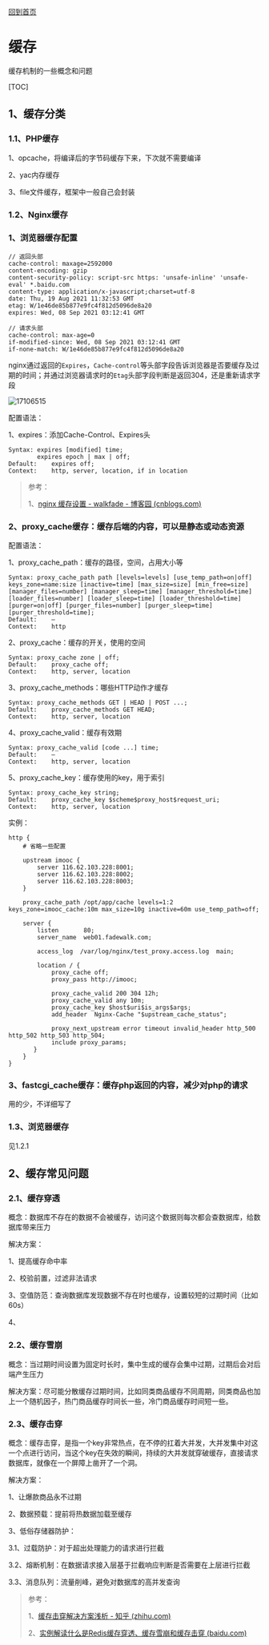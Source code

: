 [回到首页](../README.md)

# 缓存

缓存机制的一些概念和问题

[TOC]

## 1、缓存分类

### 1.1、PHP缓存

1、opcache，将编译后的字节码缓存下来，下次就不需要编译

2、yac内存缓存

3、file文件缓存，框架中一般自己会封装

### 1.2、Nginx缓存

### 1、浏览器缓存配置

```http
// 返回头部
cache-control: maxage=2592000
content-encoding: gzip
content-security-policy: script-src https: 'unsafe-inline' 'unsafe-eval' *.baidu.com
content-type: application/x-javascript;charset=utf-8
date: Thu, 19 Aug 2021 11:32:53 GMT
etag: W/1e46de85b877e9fc4f812d5096de8a20
expires: Wed, 08 Sep 2021 03:12:41 GMT
```

```http
// 请求头部
cache-control: max-age=0
if-modified-since: Wed, 08 Sep 2021 03:12:41 GMT
if-none-match: W/1e46de85b877e9fc4f812d5096de8a20
```

nginx通过返回的`Expires`，`Cache-control`等头部字段告诉浏览器是否要缓存及过期的时间；并通过浏览器请求时的`Etag`头部字段判断是返回304，还是重新请求字段

 ![17106515](../imgs/1165731-20190623163949263-298746206.png)

配置语法：

1、expires：添加Cache-Control、Expires头

```nginx
Syntax:	expires [modified] time;
		expires epoch | max | off;
Default:	expires off;
Context:	http, server, location, if in location
```

> 参考：
>
> 1、[nginx 缓存设置 - walkfade - 博客园 (cnblogs.com)](https://www.cnblogs.com/sreops/p/11073277.html)

### 2、proxy_cache缓存：缓存后端的内容，可以是静态或动态资源

配置语法：

1、proxy_cache_path：缓存的路径，空间，占用大小等

```nginx
Syntax:	proxy_cache_path path [levels=levels] [use_temp_path=on|off] keys_zone=name:size [inactive=time] [max_size=size] [min_free=size] [manager_files=number] [manager_sleep=time] [manager_threshold=time] [loader_files=number] [loader_sleep=time] [loader_threshold=time] [purger=on|off] [purger_files=number] [purger_sleep=time] [purger_threshold=time];
Default:	—
Context:	http
```

2、proxy_cache：缓存的开关，使用的空间

```nginx
Syntax:	proxy_cache zone | off;
Default:	proxy_cache off;
Context:	http, server, location
```

3、proxy_cache_methods：哪些HTTP动作才缓存

```nginx
Syntax:	proxy_cache_methods GET | HEAD | POST ...;
Default:	proxy_cache_methods GET HEAD;
Context:	http, server, location
```

4、proxy_cache_valid：缓存有效期

```nginx
Syntax:	proxy_cache_valid [code ...] time;
Default:	—
Context:	http, server, location
```

5、proxy_cache_key：缓存使用的key，用于索引

```nginx
Syntax:	proxy_cache_key string;
Default:	proxy_cache_key $scheme$proxy_host$request_uri;
Context:	http, server, location
```

实例：

```nginx
http {
    # 省略一些配置
    
    upstream imooc {
        server 116.62.103.228:8001;
        server 116.62.103.228:8002;
        server 116.62.103.228:8003;
    }

    proxy_cache_path /opt/app/cache levels=1:2 keys_zone=imooc_cache:10m max_size=10g inactive=60m use_temp_path=off;

	server {
        listen       80;
        server_name  web01.fadewalk.com;

        access_log  /var/log/nginx/test_proxy.access.log  main;

        location / {
            proxy_cache off;
            proxy_pass http://imooc;

            proxy_cache_valid 200 304 12h;
            proxy_cache_valid any 10m;
            proxy_cache_key $host$uri$is_args$args;
            add_header  Nginx-Cache "$upstream_cache_status";

            proxy_next_upstream error timeout invalid_header http_500 http_502 http_503 http_504;
            include proxy_params;
	   }
    }
}
```

### 3、fastcgi_cache缓存：缓存php返回的内容，减少对php的请求

用的少，不详细写了

### 1.3、浏览器缓存

见1.2.1

## 2、缓存常见问题

### 2.1、缓存穿透

概念：数据库不存在的数据不会被缓存，访问这个数据则每次都会查数据库，给数据库带来压力

解决方案：

1、提高缓存命中率

2、校验前置，过滤非法请求

3、空值防范：查询数据库发现数据不存在时也缓存，设置较短的过期时间（比如60s）

4、

### 2.2、缓存雪崩

概念：当过期时间设置为固定时长时，集中生成的缓存会集中过期，过期后会对后端产生压力

解决方案：尽可能分散缓存过期时间，比如同类商品缓存不同周期，同类商品也加上一个随机因子，热门商品缓存时间长一些，冷门商品缓存时间短一些。

### 2.3、缓存击穿

概念：缓存击穿，是指一个key非常热点，在不停的扛着大并发，大并发集中对这一个点进行访问，当这个key在失效的瞬间，持续的大并发就穿破缓存，直接请求数据库，就像在一个屏障上凿开了一个洞。

解决方案：

1、让爆款商品永不过期

2、数据预载：提前将热数据加载至缓存

3、低俗存储器防护：

3.1、过载防护：对于超出处理能力的请求进行拦截

3.2、熔断机制：在数据请求接入层基于拦截响应判断是否需要在上层进行拦截

3.3、消息队列：流量削峰，避免对数据库的高并发查询

> 参考：
>
> 1、[缓存击穿解决方案浅析 - 知乎 (zhihu.com)](https://zhuanlan.zhihu.com/p/113432713)
>
> 2、[实例解读什么是Redis缓存穿透、缓存雪崩和缓存击穿 (baidu.com)](https://baijiahao.baidu.com/s?id=1619572269435584821&wfr=spider&for=pc)


